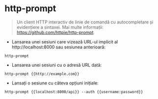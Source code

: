 # http-prompt

> Un client HTTP interactiv de linie de comandă cu autocompletare și evidențiere a sintaxei.
> Mai multe informații: <https://github.com/httpie/http-prompt>.

- Lansarea unei sesiuni care vizează URL-ul implicit al http://localhost:8000 sau sesiunea anterioară:

`http-prompt`

- Lansarea unei sesiuni cu o adresă URL dată:

`http-prompt {{http://example.com}}`

- Lansați o sesiune cu câteva opțiuni inițiale:

`http-prompt {{localhost:8000/api}} --auth {{username:password}}`
